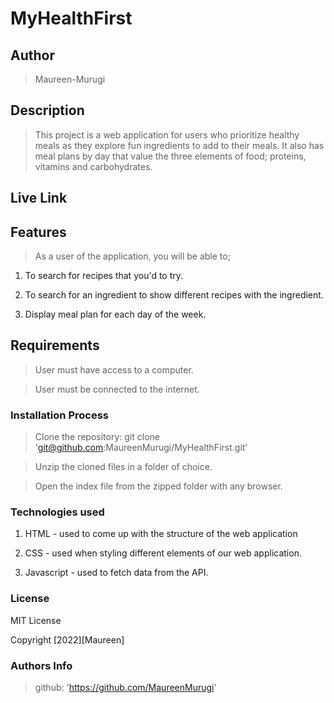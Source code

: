 # MyHealthFirst

## Author

> Maureen-Murugi

## Description

> This project is a web application for users who prioritize healthy meals as they explore fun ingredients to add to their meals. It also has meal plans by day that value the three elements of food; proteins, vitamins and carbohydrates.

## Live Link

> 

## Features

> As a user of the application, you will be able to;

1. To search for recipes that you'd to try.

2. To search for an ingredient to show different recipes with the ingredient.

3. Display meal plan for each day of the week.

## Requirements

> User must have access to a computer.

> User must be connected to the internet.

### Installation Process

> Clone the repository: git clone 'git@github.com:MaureenMurugi/MyHealthFirst.git'

> Unzip the cloned files in a folder of choice.

> Open the index file from the zipped folder with any browser.

### Technologies used

1. HTML - used to come up with the structure of the web application

2. CSS - used when styling different elements of our web application.

3. Javascript - used to fetch data from the API.

### License

MIT License

Copyright [2022][Maureen]

### Authors Info

> github: 'https://github.com/MaureenMurugi'



